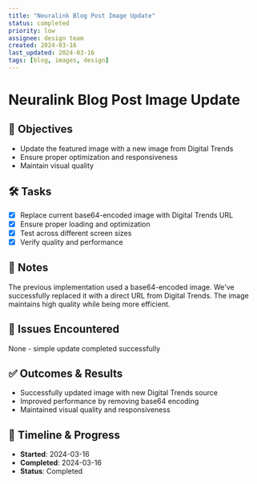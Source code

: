 ```yaml
---
title: "Neuralink Blog Post Image Update"
status: completed
priority: low
assignee: design team
created: 2024-03-16
last_updated: 2024-03-16
tags: [blog, images, design]
---
```


# Neuralink Blog Post Image Update

## 🚩 Objectives
- Update the featured image with a new image from Digital Trends
- Ensure proper optimization and responsiveness
- Maintain visual quality

## 🛠 Tasks
- [x] Replace current base64-encoded image with Digital Trends URL
- [x] Ensure proper loading and optimization
- [x] Test across different screen sizes
- [x] Verify quality and performance

## 📝 Notes
The previous implementation used a base64-encoded image. We've successfully replaced it with a direct URL from Digital Trends. The image maintains high quality while being more efficient.

## 🐞 Issues Encountered
None - simple update completed successfully

## ✅ Outcomes & Results
- Successfully updated image with new Digital Trends source
- Improved performance by removing base64 encoding
- Maintained visual quality and responsiveness

## 📅 Timeline & Progress
- **Started**: 2024-03-16
- **Completed**: 2024-03-16
- **Status**: Completed